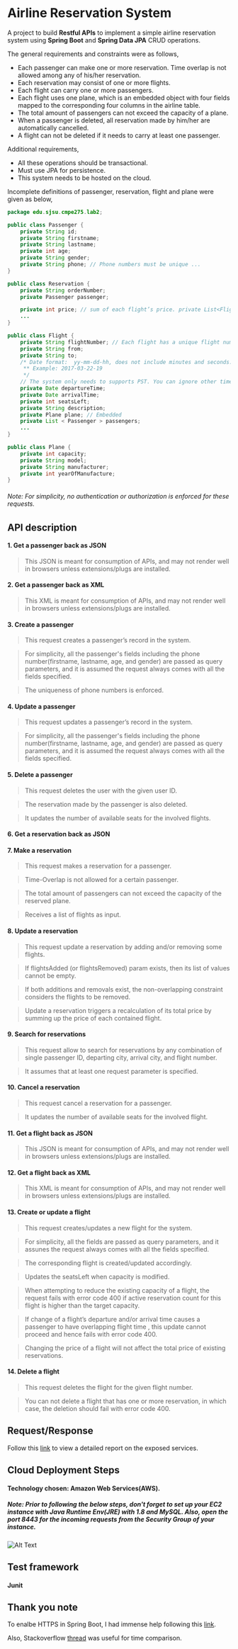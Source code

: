 # Airline Reservation System
A project to build **Restful APIs** to implement a simple  airline reservation system using **Spring Boot** and **Spring Data JPA** CRUD operations.

The general requirements and constraints were as follows,
* Each passenger can make one or more reservation. Time overlap is not allowed among any of his/her reservation.
* Each reservation may consist of one or more flights.
* Each flight can carry one or more passengers.
* Each flight uses one plane, which is an embedded object with four fields mapped to the corresponding four columns in the airline table.
* The total amount of passengers can not exceed the capacity of a plane.
* When a passenger is deleted, all reservation made by him/her are automatically cancelled.
* A flight can not be deleted if it needs to carry at least one passenger.

Additional requirements,
* All these operations should be transactional.
* Must use JPA for persistence.
* This system needs to be hosted on the cloud.

Incomplete  definitions of passenger, reservation, flight and plane were given as below,
```java
package edu.sjsu.cmpe275.lab2;

public class Passenger {
    private String id;
    private String firstname;
    private String lastname;
    private int age;
    private String gender;
    private String phone; // Phone numbers must be unique ...
}

public class Reservation {
    private String orderNumber;
    private Passenger passenger;

    private int price; // sum of each flight’s price. private List<Flight> flights;
    ...
}

public class Flight {
    private String flightNumber; // Each flight has a unique flight number. private int price;
    private String from;
    private String to;
    /* Date format:  yy-mm-dd-hh, does not include minutes and seconds.
     ** Example: 2017-03-22-19
     */
    // The system only needs to supports PST. You can ignore other time zones.
    private Date departureTime;
    private Date arrivalTime;
    private int seatsLeft;
    private String description;
    private Plane plane; // Embedded
    private List < Passenger > passengers;
    ...
}

public class Plane {
    private int capacity;
    private String model;
    private String manufacturer;
    private int yearOfManufacture;
}
```
###### Note: For simplicity, no authentication or authorization is enforced for these requests.

## API description
#### 1. Get a passenger back as JSON
 > This JSON is meant for consumption of APIs, and may not render well in browsers unless extensions/plugs are installed.
#### 2. Get a passenger back as XML
 > This XML is meant for consumption of APIs, and may not render well in browsers unless extensions/plugs are installed.
#### 3. Create a passenger
 > This request creates a passenger’s record in the system.
 
 > For simplicity, all the passenger's fields including the phone number(firstname, lastname, age, and gender) are passed as query parameters, and it is assumed the request always comes with all the fields specified.
 
 > The uniqueness of phone numbers is enforced.
#### 4. Update a passenger
 > This request updates a passenger’s record in the system.
 
 > For simplicity, all the passenger's fields including the phone number(firstname, lastname, age, and gender) are passed as query parameters, and it is assumed the request always comes with all the fields specified.
#### 5. Delete a passenger
 > This request deletes the user with the given user ID.
 
 > The reservation made by the passenger is also deleted.
 
 > It updates the number of available seats for the involved flights.
#### 6. Get a reservation back as JSON
 
#### 7. Make a reservation
 > This request makes a reservation for a passenger.
 
 > Time-Overlap is not allowed for a certain passenger.
 
 > The total amount of passengers can not exceed the capacity of the reserved plane.
 
 > Receives a list of flights as input.
#### 8. Update a reservation 
 > This request update a reservation by adding and/or removing some flights.
 
 > If flightsAdded (or flightsRemoved) param exists, then its list of values cannot be empty.
 
 > If both additions and removals exist, the non-overlapping constraint considers the flights to be removed.
 
 > Update a reservation triggers a recalculation of its total price by summing up the price of each contained flight.    
#### 9. Search for reservations
 > This request allow to search for reservations by any combination of single passenger ID, departing city, arrival city, and flight number.
 
 > It assumes that at least one request parameter is specified.
#### 10. Cancel a reservation
 > This request cancel a reservation for a passenger.
 
 > It updates the number of available seats for the involved flight.
#### 11. Get a flight back as JSON
 > This JSON is meant for consumption of APIs, and may not render well in browsers unless extensions/plugs are installed.
#### 12. Get a flight back as XML
 > This XML is meant for consumption of APIs, and may not render well in browsers unless extensions/plugs are installed.
#### 13. Create or update a flight
 > This request creates/updates a new flight for the system.
 
 > For simplicity, all the fields are passed as query parameters, and it assunes the request always comes with all the fields specified.
 
 > The corresponding flight is created/updated accordingly.
 
 > Updates the seatsLeft when capacity is modified.
 
 > When attempting to reduce the existing capacity of a flight, the request fails with error code 400 if active reservation count for this flight is higher than the target capacity.

 > If change of a flight’s departure and/or arrival time causes a passenger to have overlapping flight time , this update cannot proceed and hence fails with error code 400.
 
 > Changing the price of a flight will not affect the total price of existing reservations.
#### 14. Delete a flight
 > This request deletes the flight for the given flight number.
 
 > You can not delete a flight that has one or more reservation, in which case, the deletion should fail with error code 400.

## Request/Response
Follow this [link](https://github.com/nilamdeka23/AirlineReservationSystem/blob/master/report.pdf) to view a detailed report on the exposed services.

## Cloud Deployment Steps
#### Technology chosen: Amazon Web Services(AWS).
##### Note: Prior to following the below steps, don't forget to set up your EC2 instance with Java Runtime Env(JRE) with 1.8 and MySQL. Also, open the port 8443 for the incoming requests from the Security Group of your instance.
![Alt Text](https://github.com/nilamdeka23/AirlineReservationSystem/blob/master/lab2.gif)

## Test framework
#### Junit

## Thank you note
To enalbe HTTPS in Spring Boot, I had immense help following this [link](http://drissamri.be/blog/java/enable-https-in-spring-boot/).

Also, Stackoverflow [thread](http://stackoverflow.com/questions/24497809/compare-intervals-jodatime-in-alist-for-overlap) was useful for time comparison.
    



    
    
